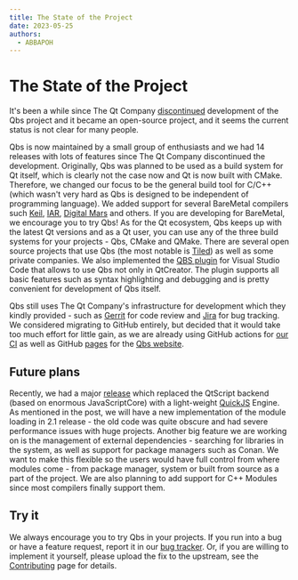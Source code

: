 ```yaml
---
title: The State of the Project
date: 2023-05-25
authors:
  - ABBAPOH
---
```


# The State of the Project

It's been a while since The Qt Company
[discontinued](https://www.qt.io/blog/2018/10/29/deprecation-of-qbs) development of the Qbs project
and it became an open-source project, and it seems the current status is not clear for many people.

<!-- more -->

Qbs is now maintained by a small group of enthusiasts and we had 14 releases with lots of features
since The Qt Company discontinued the development. Originally, Qbs was planned to be used as a
build system for Qt itself, which is clearly not the case now and Qt is now built with CMake.
Therefore, we changed our focus to be the general build tool for C/C++
(which wasn't very hard as Qbs is designed to be independent of programming language).
We added support for several BareMetal compilers such [Keil](https://www.keil.com),
[IAR](https://www.iar.com), [Digital Mars](https://www.digitalmars.com) and others. If you are
developing for BareMetal, we encourage you to try Qbs! As for the Qt ecosystem, Qbs keeps up with
the latest Qt versions and as a Qt user, you can use any of the three build systems for your
projects - Qbs, CMake and QMake. There are several open source projects that use Qbs (the most
notable is [Tiled](https://www.mapeditor.org)) as well as some private companies.
We also implemented the
[QBS plugin](https://marketplace.visualstudio.com/items?itemName=qbs-community.qbs-tools) for
Visual Studio Code that allows to use Qbs not only in QtCreator. The plugin supports all basic
features such as syntax highlighting and debugging and is pretty convenient for
development of Qbs itself.

Qbs still uses The Qt Company's infrastructure for development which they kindly provided - such as
[Gerrit](https://codereview.qt-project.org/q/project:qbs%252Fqbs+status:open) for code review
and [Jira](https://bugreports.qt.io/browse/QBS/) for bug tracking. We considered migrating to
GitHub entirely, but decided that it would take too much effort for little gain, as we are already
using GitHub actions for [our CI](https://github.com/qbs/qbs/actions) as well as GitHub
[pages](https://github.com/qbs/qbs.io) for the [Qbs website](https://qbs.io).


## Future plans

Recently, we had a major [release](./release-2.0.0.md) which replaced the QtScript
backend (based on enormous JavaScriptCore) with a light-weight
[QuickJS](https://bellard.org/quickjs/) Engine. As mentioned in the post, we will have a new
implementation of the module loading in 2.1 release - the old code was quite obscure and had severe
performance issues with huge projects. Another big feature we are working on is the management of
external dependencies - searching for libraries in the system, as well as support for package
managers such as Conan. We want to make this flexible so the users would have full control from
where modules come - from package manager, system or built from source as a part of the project.
We are also planning to add support for C++ Modules since most compilers finally support them.

## Try it

We always encourage you to try Qbs in your projects. If you run into a bug or have a feature
request, report it in our [bug tracker](https://bugreports.qt.io/browse/QBS/). Or, if you are
willing to implement it yourself, please upload the fix to the upstream, see the
[Contributing](https://github.com/qbs/qbs/blob/master/CONTRIBUTING.md) page for details.
